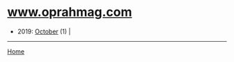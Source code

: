 # www.oprahmag.com

  * 2019: 
      [October](./www-oprahmag-com-2019-10.md) (1) | 

----

[Home](../)
